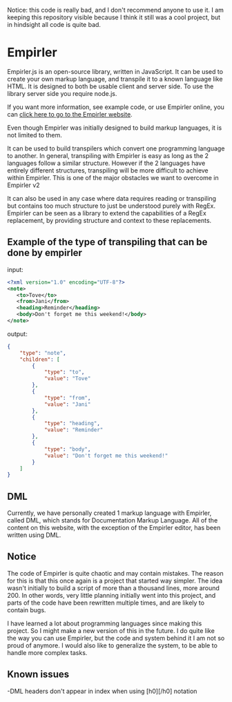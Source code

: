 Notice: this code is really bad, and I don't recommend anyone to use it. I am keeping this repository visible because I think it still was a cool project, but in hindsight all code is quite bad.

# Empirler
Empirler.js is an open-source library, written in JavaScript. It can be used to create your own markup language, and transpile it to a known language like HTML. It is designed to both be usable client and server side. To use the library server side you require node.js.

If you want more information, see example code, or use Empirler online, you can [click here to go to the Empirler website](https://tarvk.github.io/Empirler/docs/About.html).

Even though Empirler was initially designed to build markup languages, it is not limited to them.

It can be used to build transpilers which convert one programming language to another. In general, transpiling with Empirler is easy as long as the 2 languages follow a similar structure. However if the 2 languages have entirely different structures, transpiling will be more difficult to achieve within Empirler. This is one of the major obstacles we want to overcome in Empirler v2

It can also be used in any case where data requires reading or transpiling but contains too much structure to just be understood purely with RegEx. Empirler can be seen as a library to extend the capabilities of a RegEx replacement, by providing structure and context to these replacements.

## Example of the type of transpiling that can be done by empirler
input:
```xml
<?xml version="1.0" encoding="UTF-8"?>
<note>
   <to>Tove</to>
   <from>Jani</from>
   <heading>Reminder</heading>
   <body>Don't forget me this weekend!</body>
</note>
```
output:
```json
{
    "type": "note",
    "children": [
        {
            "type": "to",
            "value": "Tove"
        },
        {
            "type": "from",
            "value": "Jani"
        },
        {
            "type": "heading",
            "value": "Reminder"
        },
        {
            "type": "body",
            "value": "Don't forget me this weekend!"
        }
    ]
}
```

## DML
Currently, we have personally created 1 markup language with Empirler, called DML, which stands for Documentation Markup Language. All of the content on this website, with the exception of the Empirler editor, has been written using DML.

## Notice
The code of Empirler is quite chaotic and may contain mistakes. The reason for this is that this once again is a project that started way simpler. The idea wasn't initially to build a script of more than a thousand lines, more around 200. In other words, very little planning initially went into this project, and parts of the code have been rewritten multiple times, and are likely to contain bugs.

I have learned a lot about programming languages since making this project. So I might make a new version of this in the future. I do quite like the way you can use Empirler, but the code and system behind it I am not so proud of anymore. I would also like to generalize the system, to be able to handle more complex tasks.  

## Known issues
-DML headers don't appear in index when using [h0][/h0] notation
